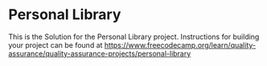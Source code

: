 # Personal Library

This is the Solution for the Personal Library project. Instructions for building your project can be found at https://www.freecodecamp.org/learn/quality-assurance/quality-assurance-projects/personal-library
